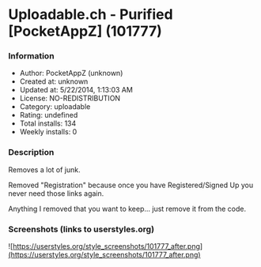 # Uploadable.ch - Purified [PocketAppZ] (101777)

### Information
- Author: PocketAppZ (unknown)
- Created at: unknown
- Updated at: 5/22/2014, 1:13:03 AM
- License: NO-REDISTRIBUTION
- Category: uploadable
- Rating: undefined
- Total installs: 134
- Weekly installs: 0


### Description
Removes a lot of junk.

Removed "Registration" because once you have Registered/Signed Up you never need those links again.

Anything I removed that you want to keep... just remove it from the code.


### Screenshots (links to userstyles.org)
![https://userstyles.org/style_screenshots/101777_after.png](https://userstyles.org/style_screenshots/101777_after.png)


